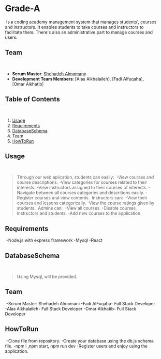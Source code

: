 # Grade-A
​
Is a coding academy management system that manages students', courses and instructors. It enables students to take courses and instructors to facilitate them. There's also an administrative part to manage courses and users.
​
## Team
​
- **Scrum Master**: [Shehadeh Almomany]()
- **Development Team Members**: [Alaa Alkhalaileh], [Fadi Alfuqaha], [Omar Alkhatib]
​
## Table of Contents
​
1. [Usage](#Usage)
1. [Requirements](#Requirements)
1. [DatabaseSchema](#DatabaseSchema)
1. [Team](#Team)
1. [HowToRun](#HowToRun)
​
## Usage
​
> Through our web aplication, students can easily:
​
-View courses and course descriptions.
-View categories for courses related to their interests.
-View instructors assigned to their courses of interests.
-Navigate between all courses categories and descritions easily.
-Register courses and view contents.
​
> Instructors can:
​
-View their courses and lessons categorically.
-View the course ratings given by students.
​
> Admins can:
​
-View all courses.
-Disable courses, instructors and students.
-Add new courses to the application.
​
## Requirements
​
-Node.js with express framework
-Mysql
-React
​
## DatabaseSchema
​
> Using Mysql, will be provided.
​
## Team
​
-Scrum Master: Shehadeh Almomani
-Fadi AlFuqaha- Full Stack Developer
-Alaa Alkhalaileh- Full Stack Developer
-Omar Alkhatib- Full Stack Developer
​
## HowToRun
​
-Clone file from repository.
-Create your database using the db.js schema file.
-npm i ,npm start, npm run dev
-Register users and enjoy using the application.
